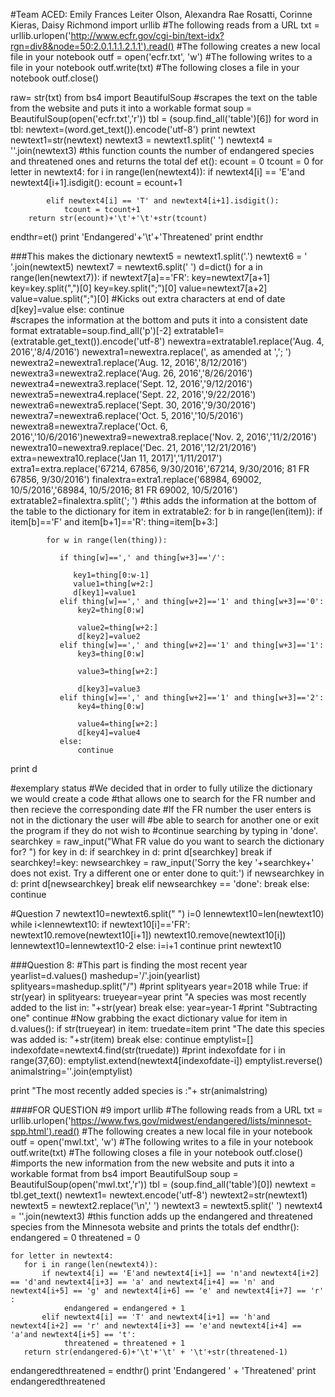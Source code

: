
#Team ACED: Emily Frances Leiter Olson, Alexandra Rae Rosatti, Corinne Kieras, Daisy Richmond
import urllib
#The following reads from a URL
txt = urllib.urlopen('http://www.ecfr.gov/cgi-bin/text-idx?rgn=div8&node=50:2.0.1.1.1.2.1.1').read()
#The following creates a new local file in your notebook
outf = open('ecfr.txt', 'w')
#The following writes to a file in your notebook
outf.write(txt)
#The following closes a file in your notebook
outf.close()

raw= str(txt)
from bs4 import BeautifulSoup
#scrapes the text on the table from the website and puts it into a workable format
soup = BeautifulSoup(open('ecfr.txt','r'))
tbl = (soup.find_all('table')[6])
for word in tbl:
    newtext=(word.get_text()).encode('utf-8')
print newtext
newtext1=str(newtext)
newtext3 = newtext1.split(' ')
newtext4 = ''.join(newtext3)
#this function counts the number of endangered species and threatened ones and returns the total
def et():
    ecount = 0
    tcount = 0
    for letter in newtext4:
        for i in range(len(newtext4)):
            if newtext4[i] == 'E'and newtext4[i+1].isdigit():
                ecount = ecount+1
            
            elif newtext4[i] == 'T' and newtext4[i+1].isdigit():
                tcount = tcount+1
        return str(ecount)+'\t'+'\t'+str(tcount)


endthr=et()
print 'Endangered'+'\t'+'Threatened'
print endthr


###This makes the dictionary
newtext5 = newtext1.split('.')
newtext6 = ' '.join(newtext5)
newtext7 = newtext6.split(' ')
d=dict()
for a in range(len(newtext7)):
    if newtext7[a]=='FR':
        key=newtext7[a+1]        key=key.split(",")[0]
        key=key.split(";")[0]
        value=newtext7[a+2]
        value=value.split(";")[0] #Kicks out extra characters at end of date
        d[key]=value
    else:
        continue   
#scrapes the information at the bottom and puts it into a consistent date format
extratable=soup.find_all('p')[-2]
extratable1=(extratable.get_text()).encode('utf-8')
newextra=extratable1.replace('Aug. 4, 2016','8/4/2016')
newextra1=newextra.replace(', as amended at ','; ')
newextra2=newextra1.replace('Aug. 12, 2016','8/12/2016')
newextra3=newextra2.replace('Aug. 26, 2016','8/26/2016')
newextra4=newextra3.replace('Sept. 12, 2016','9/12/2016')
newextra5=newextra4.replace('Sept. 22, 2016','9/22/2016')
newextra6=newextra5.replace('Sept. 30, 2016','9/30/2016')
newextra7=newextra6.replace('Oct. 5, 2016','10/5/2016')
newextra8=newextra7.replace('Oct. 6, 2016','10/6/2016')newextra9=newextra8.replace('Nov. 2, 2016','11/2/2016')
newextra10=newextra9.replace('Dec. 21, 2016','12/21/2016')
extra=newextra10.replace('Jan 11, 2017]','1/11/2017')
extra1=extra.replace('67214, 67856, 9/30/2016','67214, 9/30/2016; 81 FR 67856, 9/30/2016')
finalextra=extra1.replace('68984, 69002, 10/5/2016','68984, 10/5/2016; 81 FR 69002, 10/5/2016')
extratable2=finalextra.split('; ')
#this adds the information at the bottom of the table to the dictionary
for item in extratable2:
    for b in range(len(item)):
        if item[b]=='F' and item[b+1]=='R':
            thing=item[b+3:]
            
            for w in range(len(thing)):
             
               if thing[w]==',' and thing[w+3]=='/':
                    
                  key1=thing[0:w-1]
                  value1=thing[w+2:]
                  d[key1]=value1
               elif thing[w]==',' and thing[w+2]=='1' and thing[w+3]=='0':
                   key2=thing[0:w]
                    
                   value2=thing[w+2:]
                   d[key2]=value2
               elif thing[w]==',' and thing[w+2]=='1' and thing[w+3]=='1':
                   key3=thing[0:w]
                    
                   value3=thing[w+2:]
                    
                   d[key3]=value3
               elif thing[w]==',' and thing[w+2]=='1' and thing[w+3]=='2':
                   key4=thing[0:w]
                    
                   value4=thing[w+2:]
                   d[key4]=value4
               else:
                   continue 
print d


#exemplary status
#We decided that in order to fully utilize the dictionary we would create a code
#that allows one to search for the FR number and then recieve the corresponding date
#If the FR number the user enters is not in the dictionary the user will
#be able to search for another one or exit the program if they do not wish to 
#continue searching by typing in 'done'.
searchkey = raw_input("What FR value do you want to search the dictionary for? ")
for key in d:
    if searchkey in d:
        print d[searchkey]
        break
    if searchkey!=key:
        newsearchkey = raw_input('Sorry the key '+searchkey+' does not exist. Try a different one or enter done to quit:')
        if newsearchkey in d:
            print d[newsearchkey]
            break
        elif newsearchkey == 'done':
            break
        else:
            continue


#Question 7
newtext10=newtext6.split(" ")
i=0
lennewtext10=len(newtext10)
while i<lennewtext10:
    if newtext10[i]=='FR':
        newtext10.remove(newtext10[i+1])
        newtext10.remove(newtext10[i])
        lennewtext10=lennewtext10-2
    else:
        i=i+1
        continue
print newtext10

###Question 8:
#This part is finding the most recent year
yearlist=d.values()
mashedup='/'.join(yearlist)
splityears=mashedup.split("/")
#print splityears
year=2018
while True:
    if str(year) in splityears:
        trueyear=year
        print "A species was most recently added to the list in: "+str(year)
        break
    else: 
        year=year-1
        #print "Subtracting one"
        continue
#Now grabbing the exact dictionary value
for item in d.values():
    if str(trueyear) in item:
        truedate=item
        print "The date this species was added is: "+str(item)
        break
    else:
        continue
emptylist=[]
indexofdate=newtext4.find(str(truedate))
#print indexofdate
for i in range(37,60):
    emptylist.extend(newtext4[indexofdate-i])
emptylist.reverse()
animalstring=''.join(emptylist)

print "The most recently added species is :"+ str(animalstring)



####FOR QUESTION #9
   import urllib
#The following reads from a URL
txt = urllib.urlopen('https://www.fws.gov/midwest/endangered/lists/minnesot-spp.html').read()
#The following creates a new local file in your notebook
outf = open('mwl.txt', 'w')
#The following writes to a file in your notebook
outf.write(txt)
#The following closes a file in your notebook
outf.close()
#imports the new information from the new website and puts it into a workable format
from bs4 import BeautifulSoup
soup = BeautifulSoup(open('mwl.txt','r'))
tbl = (soup.find_all('table')[0])
newtext = tbl.get_text()
newtext1= newtext.encode('utf-8')
newtext2=str(newtext1)
newtext5 = newtext2.replace('\n',' ')
newtext3 = newtext5.split(' ')
newtext4 = ''.join(newtext3)
#this function adds up the endangered and threatened species from the Minnesota website and prints the totals
def endthr():
    endangered = 0
    threatened = 0

    for letter in newtext4:
       for i in range(len(newtext4)):
           if newtext4[i] == 'E'and newtext4[i+1] == 'n'and newtext4[i+2] == 'd'and newtext4[i+3] == 'a' and newtext4[i+4] == 'n' and newtext4[i+5] == 'g' and newtext4[i+6] == 'e' and newtext4[i+7] == 'r' :
                endangered = endangered + 1
           elif newtext4[i] == 'T' and newtext4[i+1] == 'h'and newtext4[i+2] == 'r' and newtext4[i+3] == 'e'and newtext4[i+4] == 'a'and newtext4[i+5] == 't':
                threatened = threatened + 1
       return str(endangered-6)+'\t'+'\t' + '\t'+str(threatened-1)

endangeredthreatened = endthr()
print 'Endangered ' + 'Threatened'
print endangeredthreatened

